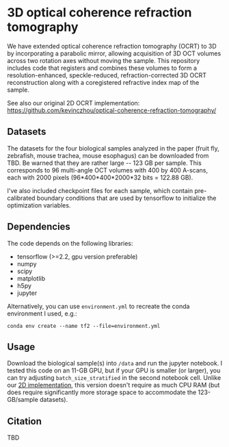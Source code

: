 # 3D optical coherence refraction tomography
We have extended optical coherence refraction tomography (OCRT) to 3D by incorporating a parabolic mirror, allowing acquisition of 3D OCT volumes across two rotation axes without moving the sample. This repository includes code that registers and combines these volumes to form a resolution-enhanced, speckle-reduced, refraction-corrected 3D OCRT reconstruction along with a coregistered refractive index map of the sample.

See also our original 2D OCRT implementation: https://github.com/kevinczhou/optical-coherence-refraction-tomography/

## Datasets
The datasets for the four biological samples analyzed in the paper (fruit fly, zebrafish, mouse trachea, mouse esophagus) can be downloaded from TBD. Be warned that they are rather large -- 123 GB per sample. This corresponds to 96 multi-angle OCT volumes with 400 by 400 A-scans, each with 2000 pixels (96\*400\*400\*2000\*32 bits = 122.88 GB).

I've also included checkpoint files for each sample, which contain pre-calibrated boundary conditions that are used by tensorflow to initialize the optimization variables.

## Dependencies
The code depends on the following libraries:
- tensorflow (>=2.2, gpu version preferable)
- numpy
- scipy
- matplotlib
- h5py
- jupyter

Alternatively, you can use `environment.yml` to recreate the conda environment I used, e.g.:

    conda env create --name tf2 --file=environment.yml

## Usage
Download the biological sample(s) into `/data` and run the jupyter notebook. I tested this code on an 11-GB GPU, but if your GPU is smaller (or larger), you can try adjusting `batch_size_stratified` in the second notebook cell. Unlike our [2D implementation](https://github.com/kevinczhou/optical-coherence-refraction-tomography/), this version doesn't require as much CPU RAM (but does require significantly more storage space to accommodate the 123-GB/sample datasets).

## Citation
TBD